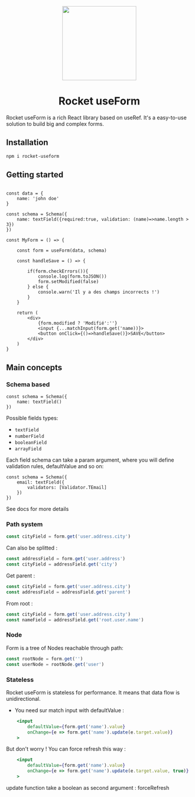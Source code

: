 <center>
  <img height="200" src="https://res.cloudinary.com/anthony-jeamme-stuff/image/upload/v1619382044/shares/rocket-use-form.svg">

# Rocket useForm

</center>

Rocket useForm is a rich React library based on useRef.
It's a easy-to-use solution to build big and complex forms.

## Installation

```bash
npm i rocket-useform
```

## Getting started

```tsx

const data = {
	name: 'john doe'
}

const schema = Schema({
	name: textField({required:true, validation: (name)=>name.length > 3})
})

const MyForm = () => {

	const form = useForm(data, schema)

	const handleSave = () => {

		if(form.checkErrors()){
			console.log(form.toJSON())
			form.setModified(false)
		} else {
			console.warn('Il y a des champs incorrects !')
		}
	}

	return (
		<div>
			{form.modified ? 'Modifié':''}
			<input {...matchInput(form.get('name))}>
			<button onClick={()=>handleSave()}>SAVE</button>
		</div>
	)
}

```

## Main concepts

### Schema based

```tsx
const schema = Schema({
	name: textField()
})
```

Possible fields types:

- `textField`
- `numberField`
- `booleanField`
- `arrayField`

Each field schema can take a param argument, where you will define validation rules, defaultValue and so on:

```tsx
const schema = Schema({
	email: textField({
		validators: [Validator.TEmail]
	})
})
```

See docs for more details

### Path system

```jsx
const cityField = form.get('user.address.city')
```

Can also be splitted :

```jsx
const addressField = form.get('user.address')
const cityField = addressField.get('city')
```

Get parent :

```jsx
const cityField = form.get('user.address.city')
const addressField = addressField.get('parent')
```

From root :

```jsx
const cityField = form.get('user.address.city')
const nameField = addressField.get('root.user.name')
```

### Node

Form is a tree of Nodes reachable through path:

```jsx
const rootNode = form.get('')
const userNode = rootNode.get('user')
```

### Stateless

Rocket useForm is stateless for performance. It means that data flow is unidirectional.

- You need sur match input with defaultValue :

```jsx
	<input
		defaultValue={form.get('name').value}
		onChange={e => form.get('name').update(e.target.value)}
	>
```

But don't worry ! You can force refresh this way :

```jsx
	<input
		defaultValue={form.get('name').value}
		onChange={e => form.get('name').update(e.target.value, true)}
	>
```

update function take a boolean as second argument : forceRefresh
